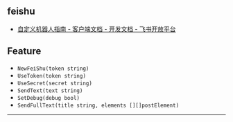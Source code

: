 ## feishu

- [自定义机器人指南 - 客户端文档 - 开发文档 - 飞书开放平台](https://open.feishu.cn/document/ukTMukTMukTM/ucTM5YjL3ETO24yNxkjN) 

## Feature

- `NewFeiShu(token string)`
- `UseToken(token string)`
- `UseSecret(secret string)`
- `SendText(text string)`
- `SetDebug(debug bool)`
- `SendFullText(title string, elements [][]postElement)`

----
